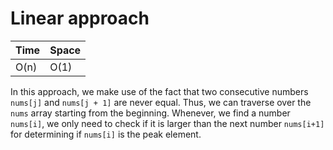 # Linear approach

 
Time  | Space
----- | ------
O(n) | O(1)

In this approach, we make use of the fact that two consecutive numbers `nums[j]` and `nums[j + 1]` are never equal. Thus, we can traverse over the `nums` array starting from the beginning. Whenever, we find a number `nums[i]`, we only need to check if it is larger than the next number `nums[i+1]` for determining if `nums[i]` is the peak element.



